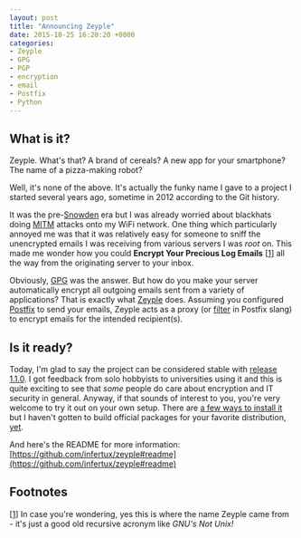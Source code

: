 ```yaml
---
layout: post
title: "Announcing Zeyple"
date: 2015-10-25 16:20:20 +0000
categories:
- Zeyple
- GPG
- PGP
- encryption
- email
- Postfix
- Python
---
```


## What is it?

Zeyple. What's that? A brand of cereals? A new app for your smartphone? The name of a pizza-making robot?

Well, it's none of the above. It's actually the funky name I gave to a project I started several years ago, sometime in 2012 according to the Git history.

It was the pre-[Snowden](https://en.wikipedia.org/wiki/Edward_Snowden) era but I was already worried about blackhats doing [MITM](https://en.wikipedia.org/wiki/Man-in-the-middle_attack) attacks onto my WiFi network.
One thing which particularly annoyed me was that it was relatively easy for someone to sniff the unencrypted emails I was receiving from various servers I was _root_ on.
This made me wonder how you could **Encrypt Your Precious Log Emails** [<a id="fnl-2015-10-25-1" href="#fn-2015-10-25-1">1</a>] all the way from the originating server to your inbox.

Obviously, [GPG](https://en.wikipedia.org/wiki/GNU_Privacy_Guard) was the answer.
But how do you make your server automatically encrypt all outgoing emails sent from a variety of applications?
That is exactly what [Zeyple](https://github.com/infertux/zeyple) does.
Assuming you configured [Postfix](http://www.postfix.org/) to send your emails, Zeyple acts as a proxy (or [filter](http://www.postfix.org/FILTER_README.html) in Postfix slang) to encrypt emails for the intended recipient(s).

## Is it ready?

Today, I'm glad to say the project can be considered stable with [release 1.1.0](https://github.com/infertux/zeyple/blob/master/CHANGELOG.md).
I got feedback from solo hobbyists to universities using it and this is quite exciting to see that *some* people do care about encryption and IT security in general.
Anyway, if that sounds of interest to you, you're very welcome to try it out on your own setup.
There are [a few ways to install it](https://github.com/infertux/zeyple/blob/master/INSTALL.md) but I haven't gotten to build official packages for your favorite distribution, [yet](https://github.com/infertux/zeyple/issues/1).

And here's the README for more information: [https://github.com/infertux/zeyple#readme](https://github.com/infertux/zeyple#readme)

## Footnotes

[<a id="fn-2015-10-25-1" href="#fnl-2015-10-25-1">1</a>]
In case you're wondering, yes this is where the name Zeyple came from - it's just a good old recursive acronym like _GNU's Not Unix!_
